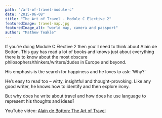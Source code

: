```yaml
---
path: "/art-of-travel-module-c"
date: "2015-06-08"
title: "The Art of Travel - Module C Elective 2"
featuredImage: travel-map.jpg
featuredImage_alt: "world map, camera and passport"
author: "Mathew Teakle"
---
```


If you’re doing Module C Elective 2 then you’ll need to think about Alain de Botton. This guy has read a lot of books and knows just about everything there is to know about the most obscure philosophers/thinkers/writers/dudes in Europe and beyond.

His emphasis is the search for happiness and he loves to ask: ‘Why?’

He’s easy to read too – witty, insightful and thought-provoking. Like any good writer, he knows how to identify and then explore irony.

But why does he write about travel and how does he use language to represent his thoughts and ideas?

YouTube video: [Alain de Botton: The Art of Travel](https://www.youtube.com/embed/kETN114A4IE )